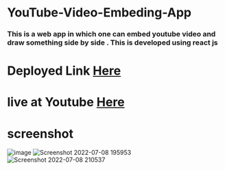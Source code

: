 # YouTube-Video-Embeding-App
### This is a web app in which one can embed youtube video and draw something side by side . This is developed using react js
# Deployed Link [Here](https://youtube-video-embeding.netlify.app/)
# live at Youtube [Here](https://www.youtube.com/watch?v=TaKYic21tBY)
# screenshot 
![image](https://user-images.githubusercontent.com/96313339/178110185-88640e9b-4ee4-4b26-91f4-be32be638bbe.png)
![Screenshot 2022-07-08 195953](https://user-images.githubusercontent.com/96313339/178110189-d5ddff69-7205-4f77-b24a-88881d6e8436.jpg)
![Screenshot 2022-07-08 210537](https://user-images.githubusercontent.com/96313339/178110209-63d11ab1-2f46-42b8-bcf7-5d35b88c4f76.jpg)

